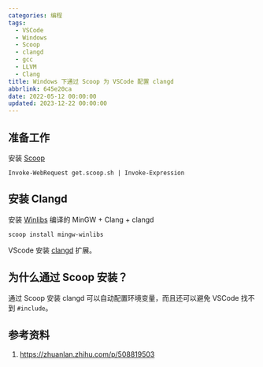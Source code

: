 ```yaml
---
categories: 编程
tags:
  - VSCode
  - Windows
  - Scoop
  - clangd
  - gcc
  - LLVM
  - Clang
title: Windows 下通过 Scoop 为 VSCode 配置 clangd
abbrlink: 645e20ca
date: 2022-05-12 00:00:00
updated: 2023-12-22 00:00:00
---
```


## 准备工作

安装 [Scoop](https://scoop.sh/)

```shell
Invoke-WebRequest get.scoop.sh | Invoke-Expression
```

## 安装 Clangd

安装 [Winlibs](https://winlibs.com/) 编译的 MinGW + Clang + clangd

```shell
scoop install mingw-winlibs
```

VScode 安装 [clangd](https://marketplace.visualstudio.com/items?itemName=llvm-vs-code-extensions.vscode-clangd) 扩展。

## 为什么通过 Scoop 安装？

通过 Scoop 安装 clangd 可以自动配置环境变量，而且还可以避免 VSCode 找不到 `#include`。

## 参考资料

1. <https://zhuanlan.zhihu.com/p/508819503>
